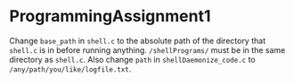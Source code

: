 # ProgrammingAssignment1
Change ``base_path`` in ``shell.c`` to the absolute path of the directory that ``shell.c`` is in before running anything. ``/shellPrograms/`` must be in the same directory as ``shell.c``. Also change ``path`` in ``shellDaemonize_code.c`` to ``/any/path/you/like/logfile.txt``.
